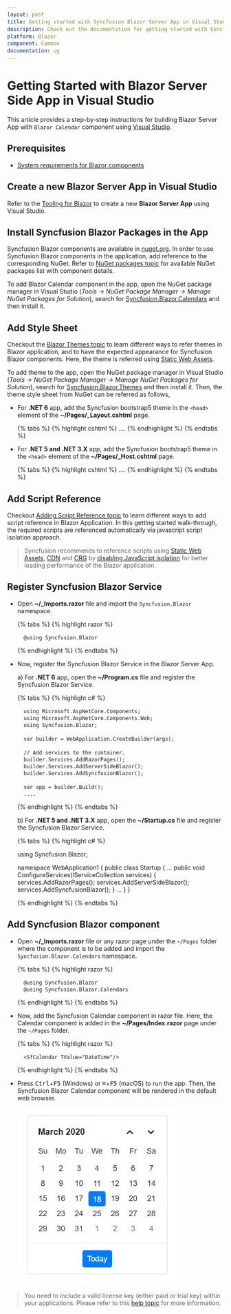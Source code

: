 ```yaml
---
layout: post
title: Getting started with Syncfusion Blazor Server App in Visual Studio
description: Check out the documentation for getting started with Syncfusion Blazor Components in Visual Studio and much more.
platform: Blazor
component: Common
documentation: ug
---
```


# Getting Started with Blazor Server Side App in Visual Studio

This article provides a step-by-step instructions for building Blazor Server App with `Blazor Calendar` component using [Visual Studio](https://visualstudio.microsoft.com/vs/). 

## Prerequisites

* [System requirements for Blazor components](https://blazor.syncfusion.com/documentation/system-requirements)

## Create a new Blazor Server App in Visual Studio

Refer to the [Tooling for Blazor](https://docs.microsoft.com/en-us/aspnet/core/blazor/tooling?pivots=windows) to create a new **Blazor Server App** using Visual Studio.

## Install Syncfusion Blazor Packages in the App

Syncfusion Blazor components are available in [nuget.org](https://www.nuget.org/packages?q=syncfusion.blazor). In order to use Syncfusion Blazor components in the application, add reference to the corresponding NuGet. Refer to [NuGet packages topic](https://blazor.syncfusion.com/documentation/nuget-packages) for available NuGet packages list with component details. 

To add Blazor Calendar component in the app, open the NuGet package manager in Visual Studio (*Tools → NuGet Package Manager → Manage NuGet Packages for Solution*), search for [Syncfusion.Blazor.Calendars](https://www.nuget.org/packages/Syncfusion.Blazor.Calendars/) and then install it.

## Add Style Sheet

Checkout the [Blazor Themes topic](https://blazor.syncfusion.com/documentation/appearance/themes) to learn different ways to refer themes in Blazor application, and to have the expected appearance for Syncfusion Blazor components. Here, the theme is referred using [Static Web Assets](https://blazor.syncfusion.com/documentation/appearance/themes#static-web-assets).

To add theme to the app, open the NuGet package manager in Visual Studio (*Tools → NuGet Package Manager → Manage NuGet Packages for Solution*), search for [Syncfusion.Blazor.Themes](https://www.nuget.org/packages/Syncfusion.Blazor.Themes/) and then install it. Then, the theme style sheet from NuGet can be referred as follows,

* For **.NET 6** app, add the Syncfusion bootstrap5 theme in the `<head>` element of the **~/Pages/_Layout.cshtml** page.

    {% tabs %}
    {% highlight cshtml %}
        <head>
            ....
            <link href="_content/Syncfusion.Blazor.Themes/bootstrap5.css" rel="stylesheet" />
        </head>
    {% endhighlight %}
    {% endtabs %}

* For **.NET 5 and .NET 3.X** app, add the Syncfusion bootstrap5 theme in the `<head>` element of the **~/Pages/_Host.cshtml** page.

    {% tabs %}
    {% highlight cshtml %}
        <head>
            ....
            <link href="_content/Syncfusion.Blazor.Themes/bootstrap5.css" rel="stylesheet" />
        </head>
    {% endhighlight %}
    {% endtabs %}

## Add Script Reference

Checkout [Adding Script Reference topic](https://blazor.syncfusion.com/documentation/common/adding-script-references) to learn different ways to add script reference in Blazor Application. In this getting started walk-through, the required scripts are referenced automatically via javascript script isolation approach. 

> Syncfusion recommends to reference scripts using [Static Web Assets](https://blazor.syncfusion.com/documentation/common/adding-script-references#static-web-assets), [CDN](https://blazor.syncfusion.com/documentation/common/adding-script-references#cdn-reference) and [CRG](https://blazor.syncfusion.com/documentation/common/custom-resource-generator) by [disabling JavaScript isolation](https://blazor.syncfusion.com/documentation/common/adding-script-references#disable-javascript-isolation) for better loading performance of the Blazor application. 

## Register Syncfusion Blazor Service

* Open **~/_Imports.razor** file and import the `Syncfusion.Blazor` namespace.

    {% tabs %}
    {% highlight razor %}

        @using Syncfusion.Blazor

    {% endhighlight %}
    {% endtabs %}

* Now, register the Syncfusion Blazor Service in the Blazor Server App.

    a) For **.NET 6** app, open the **~/Program.cs** file and register the Syncfusion Blazor Service.

    {% tabs %}
    {% highlight c# %}

        using Microsoft.AspNetCore.Components;
        using Microsoft.AspNetCore.Components.Web;
        using Syncfusion.Blazor;

        var builder = WebApplication.CreateBuilder(args);

        // Add services to the container.
        builder.Services.AddRazorPages();
        builder.Services.AddServerSideBlazor();
        builder.Services.AddSyncfusionBlazor();

        var app = builder.Build();
        ....
    {% endhighlight %}
    {% endtabs %}

    b) For **.NET 5 and .NET 3.X** app, open the **~/Startup.cs** file and register the Syncfusion Blazor Service.

    {% tabs %}
    {% highlight c# %}

    using Syncfusion.Blazor;

    namespace WebApplication1
    {
        public class Startup
        {
            ...
            public void ConfigureServices(IServiceCollection services)
            {
                services.AddRazorPages();
                services.AddServerSideBlazor();
                services.AddSyncfusionBlazor();
            }
            ...
        }
    }
    
    {% endhighlight %}
    {% endtabs %}

## Add Syncfusion Blazor component
* Open **~/_Imports.razor** file or any razor page under the `~/Pages` folder where the component is to be added and import the `Syncfusion.Blazor.Calendars` namespace. 

    {% tabs %}
    {% highlight razor %}

        @using Syncfusion.Blazor
        @using Syncfusion.Blazor.Calendars

    {% endhighlight %}
    {% endtabs %}

* Now, add the Syncfusion Calendar component in razor file. Here, the Calendar component is added in the **~/Pages/Index.razor** page under the `~/Pages` folder.

    {% tabs %}
    {% highlight razor %}

        <SfCalendar TValue="DateTime"/>

    {% endhighlight %}
    {% endtabs %}

* Press <kbd>Ctrl</kbd>+<kbd>F5</kbd> (Windows) or <kbd>⌘</kbd>+<kbd>F5</kbd> (macOS) to run the app. Then, the Syncfusion Blazor Calendar component will be rendered in the default web browser.

    ![Blazor Calendar Component](images/browser-output.png)

> You need to include a valid license key (either paid or trial key) within your applications. Please refer to this [help topic](https://blazor.syncfusion.com/documentation/getting-started/license-key/overview) for more information.